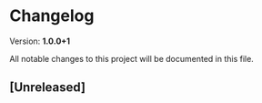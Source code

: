 # Changelog

Version: **1.0.0+1**

All notable changes to this project will be documented in this file.

## [Unreleased]

